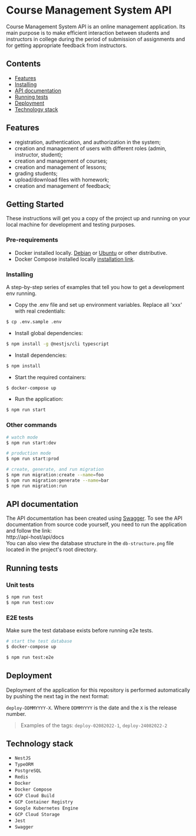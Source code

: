 # Course Management System API

Course Management System API is an online management application. Its main purpose is to make efficient interaction
between students and instructors in college during the period of submission of assignments and for getting appropriate
feedback from instructors.

## Contents

- [Features](#features)
- [Installing](#installing)
- [API documentation](#api-documentation)
- [Running tests](#running-tests)
- [Deployment](#deployment)
- [Technology stack](#technology-stack)

## Features

* registration, authentication, and authorization in the system;
* creation and management of users with different roles (admin, instructor, student);
* creation and management of courses;
* creation and management of lessons;
* grading students;
* upload/download files with homework;
* creation and management of feedback;

## Getting Started

These instructions will get you a copy of the project up and running on your local machine for development and testing
purposes.

### Pre-requirements

- Docker installed locally. [Debian](https://docs.docker.com/engine/install/debian/)
  or [Ubuntu](https://docs.docker.com/engine/install/ubuntu/) or other distributive.
- Docker Compose installed locally [installation link](https://docs.docker.com/compose/install/).

### Installing

A step-by-step series of examples that tell you how to get a development env running.

- Copy the .env file and set up environment variables. Replace all 'xxx' with real credentials:

```bash
$ cp .env.sample .env
```

- Install global dependencies:

```bash
$ npm install -g @nestjs/cli typescript
```

- Install dependencies:

```bash
$ npm install
```

- Start the required containers:

```bash
$ docker-compose up
```

- Run the application:

```bash
$ npm run start
```

### Other commands

```bash
# watch mode
$ npm run start:dev

# production mode
$ npm run start:prod

# create, generate, and run migration
$ npm run migration:create --name=foo
$ npm run migration:generate --name=bar
$ npm run migration:run 
```

## API documentation

The API documentation has been created using [Swagger](https://swagger.io/). To see the API documentation from
source code yourself, you need to run the application and follow the
link: \
http://api-host/api/docs \
You can also view the database structure in the `db-structure.png` file located in the project's root directory.

## Running tests

### Unit tests

```bash
$ npm run test
$ npm run test:cov
```

### E2E tests

Make sure the test database exists before running e2e tests.

```bash
# start the test database
$ docker-compose up

$ npm run test:e2e
```

## Deployment

Deployment of the application for this repository is performed automatically by pushing the next tag in the next format:

`deploy-DDMMYYYY-X`. Where `DDMMYYYY` is the date and the `X` is the release number.
> Examples of the tags: `deploy-02082022-1`, `deploy-24082022-2`

## Technology stack

* `NestJS`
* `TypeORM`
* `PostgreSQL`
* `Redis`
* `Docker`
* `Docker Compose`
* `GCP Cloud Build`
* `GCP Container Registry`
* `Google Kubernetes Engine`
* `GCP Cloud Storage`
* `Jest`
* `Swagger`
